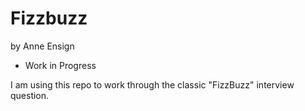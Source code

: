 # Fizzbuzz
by Anne Ensign

* Work in Progress

I am using this repo to work through the classic "FizzBuzz" interview question. 